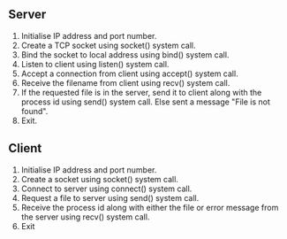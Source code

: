 ## Server

1. Initialise IP address and port number.
2. Create a TCP socket using socket() system call.
3. Bind the socket to local address using bind() system call.
4. Listen to client using listen() system call.
5. Accept a connection from client using accept() system call.
6. Receive the filename from client using recv() system call.
7. If the requested file is in the server, send it to client along with the process id using send() system call. Else sent a message "File is not found".
7. Exit.

## Client

1. Initialise IP address and port number.
2. Create a socket using socket() system call.
3. Connect to server using connect() system call.
4. Request a file to server using send() system call.
5. Receive the process id along with either the file or error message from the server
using recv() system call.
5. Exit
